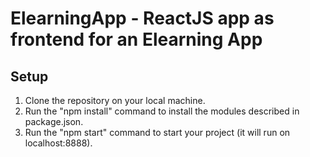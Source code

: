 # ElearningApp - ReactJS app as frontend for an Elearning App

## Setup
1. Clone the repository on your local machine.
2. Run the "npm install" command to install the modules described in package.json.
3. Run the "npm start" command to start your project (it will run on localhost:8888).
